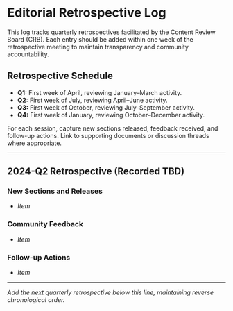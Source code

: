 # Editorial Retrospective Log

This log tracks quarterly retrospectives facilitated by the Content Review Board (CRB). Each entry should be added within one week of the retrospective meeting to maintain transparency and community accountability.

## Retrospective Schedule

- **Q1:** First week of April, reviewing January–March activity.
- **Q2:** First week of July, reviewing April–June activity.
- **Q3:** First week of October, reviewing July–September activity.
- **Q4:** First week of January, reviewing October–December activity.

For each session, capture new sections released, feedback received, and follow-up actions. Link to supporting documents or discussion threads where appropriate.

---

## 2024-Q2 Retrospective (Recorded TBD)

### New Sections and Releases
- _Item_

### Community Feedback
- _Item_

### Follow-up Actions
- _Item_

---

_Add the next quarterly retrospective below this line, maintaining reverse chronological order._
